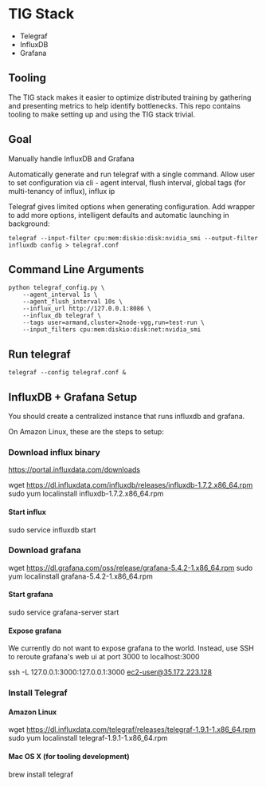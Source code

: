 # TIG Stack

- Telegraf
- InfluxDB
- Grafana

## Tooling

The TIG stack makes it easier to optimize distributed training by gathering and presenting metrics to help identify bottlenecks. This repo contains tooling to make setting up and using the TIG stack trivial. 

## Goal

Manually handle InfluxDB and Grafana

Automatically generate and run telegraf with a single command. Allow user to set configuration via cli - agent interval, flush interval, global tags (for multi-tenancy of influx), influx ip

Telegraf gives limited options when generating configuration. Add wrapper to add more options, intelligent defaults and automatic launching in background: 

`telegraf --input-filter cpu:mem:diskio:disk:nvidia_smi --output-filter influxdb config > telegraf.conf`


## Command Line Arguments


```
python telegraf_config.py \
    --agent_interval 1s \
    --agent_flush_interval 10s \
    --influx_url http://127.0.0.1:8086 \
    --influx_db telegraf \
    --tags user=armand,cluster=2node-vgg,run=test-run \
    --input_filters cpu:mem:diskio:disk:net:nvidia_smi 
```

## Run telegraf

`telegraf --config telegraf.conf &`

## InfluxDB + Grafana Setup

You should create a centralized instance that runs influxdb and grafana. 

On Amazon Linux, these are the steps to setup:

### Download influx binary

https://portal.influxdata.com/downloads

wget https://dl.influxdata.com/influxdb/releases/influxdb-1.7.2.x86_64.rpm
sudo yum localinstall influxdb-1.7.2.x86_64.rpm

#### Start influx
sudo service influxdb start

### Download grafana 

wget https://dl.grafana.com/oss/release/grafana-5.4.2-1.x86_64.rpm 
sudo yum localinstall grafana-5.4.2-1.x86_64.rpm 

#### Start grafana
sudo service grafana-server start

#### Expose grafana
We currently do not want to expose grafana to the world. Instead, use SSH to reroute grafana's web ui at port 3000 to localhost:3000

ssh -L 127.0.0.1:3000:127.0.0.1:3000 ec2-user@35.172.223.128

### Install Telegraf

#### Amazon Linux
wget https://dl.influxdata.com/telegraf/releases/telegraf-1.9.1-1.x86_64.rpm
sudo yum localinstall telegraf-1.9.1-1.x86_64.rpm

#### Mac OS X (for tooling development)
brew install telegraf